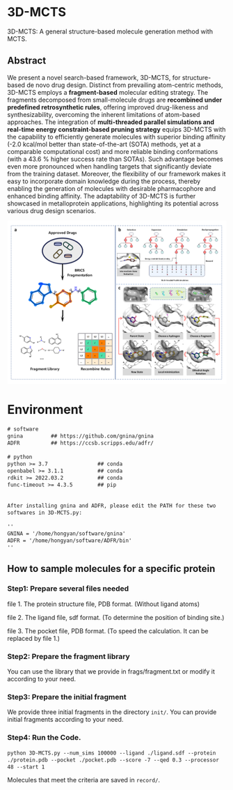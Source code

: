 # 3D-MCTS
3D-MCTS: A general structure-based molecule generation method with MCTS.

## Abstract

We present a novel search-based framework, 3D-MCTS, for structure-based de novo drug design. Distinct from prevailing atom-centric methods, 3D-MCTS employs a **fragment-based** molecular editing strategy. The fragments decomposed from small-molecule drugs are **recombined under predefined retrosynthetic rules**, offering improved drug-likeness and synthesizability, overcoming the inherent limitations of atom-based approaches. The integration of **multi-threaded parallel simulations and real-time energy constraint-based pruning strategy** equips 3D-MCTS with the capability to efficiently generate molecules with superior binding affinity (-2.0 kcal/mol better than state-of-the-art (SOTA) methods, yet at a comparable computational cost) and more reliable binding conformations (with a 43.6 % higher success rate than SOTAs). Such advantage becomes even more pronounced when handling targets that significantly deviate from the training dataset. Moreover, the flexibility of our framework makes it easy to incorporate domain knowledge during the process, thereby enabling the generation of molecules with desirable pharmacophore and enhanced binding affinity. The adaptability of 3D-MCTS is further showcased in metalloprotein applications, highlighting its potential across various drug design scenarios.

![error](https://github.com/Brian-hongyan/3D-MCTS/blob/main/method.jpg)

# Environment
```
# software
gnina         ## https://github.com/gnina/gnina
ADFR          ## https://ccsb.scripps.edu/adfr/

# python
python >= 3.7                ## conda
openbabel >= 3.1.1           ## conda
rdkit >= 2022.03.2           ## conda
func-timeout >= 4.3.5        ## pip


After installing gnina and ADFR, please edit the PATH for these two softwares in 3D-MCTS.py:

''
GNINA = '/home/hongyan/software/gnina'
ADFR = '/home/hongyan/software/ADFR/bin'
''

```


## How to sample molecules for a specific protein

### Step1: Prepare several files needed

file 1. The protein structure file, PDB format. (Without ligand atoms)

file 2. The ligand file, sdf format. (To determine the position of binding site.)

file 3. The pocket file, PDB format. (To speed the calculation. It can be replaced by file 1.)

### Step2: Prepare the fragment library

You can use the library that we provide in frags/fragment.txt or modify it according to your need.

### Step3: Prepare the initial fragment

We provide three initial fragments in the directory ```init/```. You can provide initial fragments according to your need.

### Step4: Run the Code.

```
python 3D-MCTS.py --num_sims 100000 --ligand ./ligand.sdf --protein ./protein.pdb --pocket ./pocket.pdb --score -7 --qed 0.3 --processor 48 --start 1
```

Molecules that meet the criteria are saved in ```record/```.
